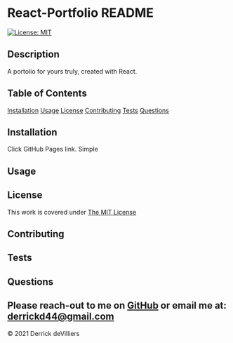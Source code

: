 # React-Portfolio README

[![License: MIT](https://img.shields.io/badge/License-MIT-yellow.svg)](https://opensource.org/licenses/MIT)


            
## Description
A portolio for yours truly, created with React.

## Table of Contents
        
[Installation](#Installation)
[Usage](#Usage)
[License](#License)
[Contributing](#Contributing)
[Tests](#Tests)
[Questions](#Questions)

## Installation
Click GitHub Pages link. Simple

## Usage


## License
This work is covered under [The MIT License](https://opensource.org/licenses/MIT)

## Contributing


## Tests


## Questions
Please reach-out to me on [GitHub](http://www.github.com/Dirk44) or email me at: [derrickd44@gmail.com](mailto:derrickd44@gmail.com)
---

    

© 2021 Derrick deVilliers